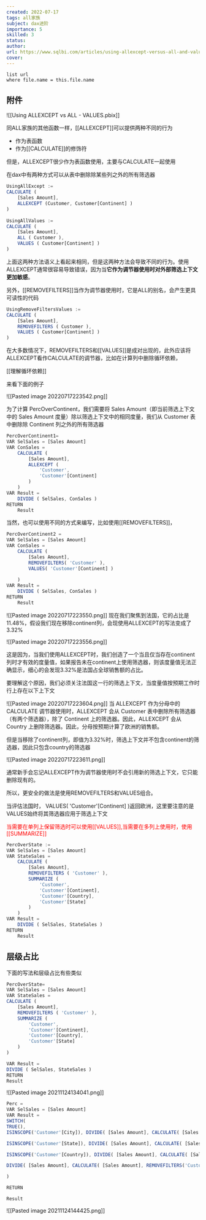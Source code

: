 ```yaml
---
created: 2022-07-17
tags: all家族 
subject: dax进阶
importance: 5
skilled: 3
status:
author:
url: https://www.sqlbi.com/articles/using-allexcept-versus-all-and-values/
cover: 
---
```


```dataview
list url
where file.name = this.file.name
```
## 附件
![[Using ALLEXCEPT vs ALL - VALUES.pbix]]


同ALL家族的其他函数一样，[[ALLEXCEPT]]可以提供两种不同的行为

-   作为表函数
-   作为[[CALCULATE]]的修饰符

但是，ALLEXCEPT很少作为表函数使用，主要与CALCULATE一起使用

在dax中有两种方式可以从表中删除除某些列之外的所有筛选器

```js
UsingAllExcept :=
CALCULATE (
    [Sales Amount],
    ALLEXCEPT (Customer, Customer[Continent] )
)
 
UsingAllValues :=
CALCULATE (
    [Sales Amount],
    ALL ( Customer ),
    VALUES ( Customer[Continent] )
)
```

上面这两种方法语义上看起来相同，但是这两种方法会导致不同的行为。使用ALLEXCEPT通常很容易导致错误，因为当**它作为调节器使用时对外部筛选上下文更加敏感**。

另外，[[REMOVEFILTERS]]当作为调节器使用时，它是ALL的别名，会产生更具可读性的代码

```js
UsingRemoveFiltersValues :=
CALCULATE (
    [Sales Amount],
    REMOVEFILTERS ( Customer ),
    VALUES ( Customer[Continent] )
)
```

在大多数情况下，REMOVEFILTERS和[[VALUES]]是成对出现的，此外应该将ALLEXCEPT看作CALCULATE的调节器，比如在计算列中删除循环依赖，

[[理解循环依赖]]

来看下面的例子

![[Pasted image 20220717223542.png]]

为了计算 PercOverContinent，我们需要将 Sales Amount（即当前筛选上下文中的 Sales Amount 度量）除以筛选上下文中的相同度量，我们从 Customer 表中删除除 Continent 列之外的所有筛选器

```js
PercOverContinent1=
VAR SelSales = [Sales Amount]
VAR ConSales =
    CALCULATE (
        [Sales Amount],
        ALLEXCEPT (
            'Customer',
            'Customer'[Continent]
        )
    )
VAR Result =
    DIVIDE ( SelSales, ConSales )
RETURN
    Result
```

当然，也可以使用不同的方式来编写，比如使用[[REMOVEFILTERS]]，

```js
PercOverContinent2 = 
VAR SelSales = [Sales Amount]
VAR ConSales =
    CALCULATE (
        [Sales Amount],
        REMOVEFILTERS( 'Customer' ),
        VALUES( 'Customer'[Continent] )
    
    )
VAR Result =
    DIVIDE ( SelSales, ConSales )
RETURN
    Result
```

![[Pasted image 20220717223550.png]]
现在我们聚焦到法国，它的占比是11.48%，假设我们现在移除continent列，会现使用ALLEXCEPT的写法变成了3.32%

![[Pasted image 20220717223556.png]]

这是因为，当我们使用ALLEXCEPT时，我们创造了一个当且仅当存在continent列时才有效的度量值，如果报告未在continent上使用筛选器，则该度量值无法正确显示，细心的会发现3.32%是法国占全球销售额的占比。

要理解这个原因，我们必须关注法国这一行的筛选上下文，当度量值按预期工作时行上存在以下上下文

![[Pasted image 20220717223604.png]]
当 ALLEXCEPT 作为分母中的 CALCULATE 调节器使用时，ALLEXCEPT 会从 Customer 表中删除所有筛选器（有两个筛选器），除了 Continent 上的筛选器。因此，ALLEXCEPT 会从 Country 上删除筛选器。因此，分母按预期计算了欧洲的销售额。

但是当移除了continent列，即值为3.32%时，筛选上下文并不包含continent的筛选器，因此只包含country的筛选器

![[Pasted image 20220717223611.png]]

通常新手会忘记ALLEXCEPT作为调节器使用时不会引用新的筛选上下文，它只能删除现有的。

所以，更安全的做法是使用REMOVEFILTERS和VALUES组合。

当评估法国时， VALUES( 'Customer'[Continent] )返回欧洲，这里要注意的是VALUES始终将其筛选器应用于筛选上下文

<font color="red">当需要在单列上保留筛选时可以使用[[VALUES]],当需要在多列上使用时，使用[[SUMMARIZE]]</font>

```js
PercOverState :=
VAR SelSales = [Sales Amount]
VAR StateSales =
    CALCULATE (
        [Sales Amount],
        REMOVEFILTERS ( 'Customer' ),
        SUMMARIZE (
            'Customer',
            'Customer'[Continent],
            'Customer'[Country],
            'Customer'[State]
        )
    )
VAR Result =
    DIVIDE ( SelSales, StateSales )
RETURN
    Result
```


## 层级占比
下面的写法和层级占比有些类似
```js
PercOverState=
VAR SelSales = [Sales Amount]
VAR StateSales =
CALCULATE (
	[Sales Amount],
	REMOVEFILTERS ( 'Customer' ),
	SUMMARIZE (
		'Customer',
		'Customer'[Continent],
		'Customer'[Country],
		'Customer'[State]
	)
)

VAR Result =
DIVIDE ( SelSales, StateSales )
RETURN
Result

```
![[Pasted image 20211124134041.png]]

```js
Perc =
VAR SelSales = [Sales Amount]
VAR Result =
SWITCH(
TRUE(),
ISINSCOPE('Customer'[City]), DIVIDE( [Sales Amount], CALCULATE( [Sales Amount], REMOVEFILTERS('Customer'), VALUES('Customer'[State]) ) ),

ISINSCOPE('Customer'[State]), DIVIDE( [Sales Amount], CALCULATE( [Sales Amount], REMOVEFILTERS('Customer'), VALUES('Customer'[Country]) ) ),

ISINSCOPE('Customer'[Country]), DIVIDE( [Sales Amount], CALCULATE( [Sales Amount], REMOVEFILTERS('Customer'), VALUES('Customer'[Continent]) ) ),

DIVIDE( [Sales Amount], CALCULATE( [Sales Amount], REMOVEFILTERS('Customer') ) )

)

RETURN

Result
```
![[Pasted image 20211124144425.png]]